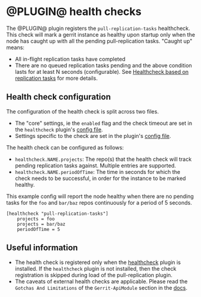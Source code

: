 @PLUGIN@ health checks
==============

The @PLUGIN@ plugin registers the `pull-replication-tasks` healthcheck.
This check will mark a gerrit instance as healthy upon startup only when
the node has caught up with all the pending pull-replication tasks.
"Caught up" means:

- All in-flight replication tasks have completed
- There are no queued replication tasks pending
and the above condition lasts for at least N seconds (configurable).
See [Healthcheck based on replication tasks](https://issues.gerritcodereview.com/issues/312895374) for more details.

Health check configuration
--------------------------

The configuration of the health check is split across two files.
- The "core" settings, ie the `enabled` flag and the check timeout
are set in the `healthcheck` plugin's [config file](https://gerrit.googlesource.com/plugins/healthcheck/+/refs/heads/master/src/main/resources/Documentation/config.md#settings).
- Settings specific to the check are set in the plugin's [config file](https://gerrit.googlesource.com/plugins/pull-replication/+/refs/heads/master/src/main/resources/Documentation/config.md#file-2).


The health check can be configured as follows:
- `healthcheck.NAME.projects`: The repo(s) that the health check will
track pending replication tasks against. Multiple entries are supported.
- `healthcheck.NAME.periodOfTime`: The time in seconds for which the
check needs to be successful, in order for the instance to be marked
healthy.

This example config will report the node healthy when there are no
pending tasks for the `foo` and `bar/baz` repos continuously for a
period of 5 seconds.
```
[healthcheck "pull-replication-tasks"]
    projects = foo
    projects = bar/baz
    periodOfTime = 5
```

Useful information
------------------

- The health check is registered only when the [healthcheck](https://gerrit.googlesource.com/plugins/healthcheck) plugin
is installed. If the `healthcheck` plugin is not installed, then the
check registration is skipped during load of the pull-replication
plugin.
- The caveats of external health checks are applicable. Please read the
`Gotchas And Limitations` of the `Gerrit-ApiModule` section in the [docs](https://gerrit.googlesource.com/gerrit/+/refs/heads/master/Documentation/dev-plugins.txt).

